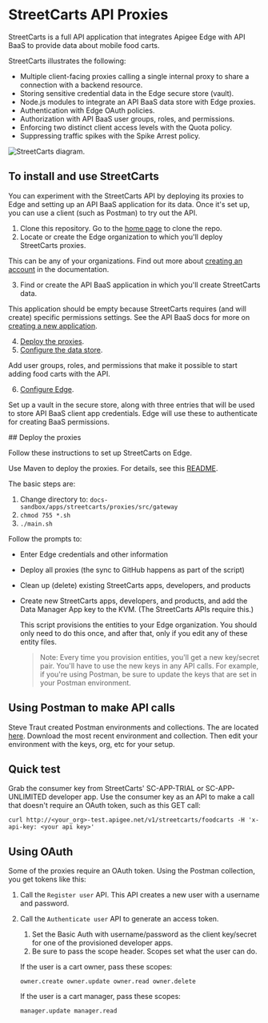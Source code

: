 # StreetCarts API Proxies

StreetCarts is a full API application that integrates Apigee Edge with API BaaS to provide data about mobile food carts.

StreetCarts illustrates the following:

* Multiple client-facing proxies calling a single internal proxy to share a connection with a backend resource.
* Storing sensitive credential data in the Edge secure store (vault).
* Node.js modules to integrate an API BaaS data store with Edge proxies.
* Authentication with Edge OAuth policies.
* Authorization with API BaaS user groups, roles, and permissions.
* Enforcing two distinct client access levels with the Quota policy.
* Suppressing traffic spikes with the Spike Arrest policy.

![StreetCarts diagram](https://github.com/apigee/docs-sandbox/blob/master/apps/streetcarts/streetcarts-diagram.png).

## To install and use StreetCarts

You can experiment with the StreetCarts API by deploying its proxies to Edge and setting up an API BaaS application for its data. Once it's set up, you can use a client (such as Postman) to try out the API.

1. Clone this repository. Go to the [home page](https://github.com/apigee/docs-sandbox) to clone the repo.
2. Locate or create the Edge organization to which you'll deploy StreetCarts proxies.

 This can be any of your organizations. Find out more about [creating an account](http://docs.apigee.com/api-services/content/creating-apigee-edge-account) in the documentation.
 
3. Find or create the API BaaS application in which you'll create StreetCarts data.

 This application should be empty because StreetCarts requires (and will create) specific permissions settings. See the API BaaS docs for more on [creating a new application](http://docs.apigee.com/app-services/content/creating-new-application-admin-console).
  
4. [Deploy the proxies](#deploy).
5. [Configure the data store](https://github.com/apigee/docs-sandbox/tree/master/apps/streetcarts/proxies/src/gateway/data-manager).

 Add user groups, roles, and permissions that make it possible to start adding food carts with the API.

6. [Configure Edge](https://github.com/apigee/docs-sandbox/tree/master/apps/streetcarts/proxies/src/gateway#vault).

 Set up a vault in the secure store, along with three entries that will be used to store API BaaS client app credentials. Edge will use these to authenticate for creating BaaS permissions.
 
<a name="deploy" />
## Deploy the proxies

Follow these instructions to set up StreetCarts on Edge. 

Use Maven to deploy the proxies. For details, see this [README](https://github.com/apigee/docs-sandbox/tree/master/apps/streetcarts/proxies/src/gateway). 

The basic steps are:

1. Change directory to: `docs-sandbox/apps/streetcarts/proxies/src/gateway`
2. `chmod 755 *.sh`
3. `./main.sh`

Follow the prompts to:
* Enter Edge credentials and other information
* Deploy all proxies (the sync to GitHub happens as part of the script)
* Clean up (delete) existing StreetCarts apps, developers, and products
* Create new StreetCarts apps, developers, and products, and add the Data Manager App key to the KVM.
  (The StreetCarts APIs require this.)

  This script provisions the entities to your Edge organization. You should only need to do this once, and after that, only if you edit any of these entity files. 

  >Note: Every time you provision entities, you'll get a new key/secret pair. You'll have to use the new keys in any API calls. For example, if you're using Postman, be sure to update the keys that are set in your Postman environment.

## Using Postman to make API calls

Steve Traut created Postman environments and collections. The are located [here](https://github.com/apigee/docs-sandbox/tree/master/apps/streetcarts/test/postman). Download the most recent environment and collection. Then edit your environment with the keys, org, etc for your setup. 

## Quick test

Grab the consumer key from StreetCarts' SC-APP-TRIAL or SC-APP-UNLIMITED developer app. Use the consumer key as an API to make a call that doesn't require an OAuth token, such as this GET call:

`curl http://<your_org>-test.apigee.net/v1/streetcarts/foodcarts -H 'x-api-key: <your api key>'`


## Using OAuth

Some of the proxies require an OAuth token. Using the Postman collection, you get tokens like this:

1. Call the `Register user` API. This API creates a new user with a username and password.
2. Call the `Authenticate user` API to generate an access token. 
    1. Set the Basic Auth with username/password as the client key/secret for one of the provisioned developer apps.
    2. Be sure to pass the scope header. Scopes set what the user can do. 

    If the user is a cart owner, pass these scopes:

    `owner.create owner.update owner.read owner.delete`

    If the user is a cart manager, pass these scopes:

    `manager.update manager.read`







